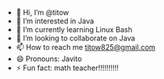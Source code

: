 - 👋 Hi, I’m @titow
- 👀 I’m interested in Java
- 🌱 I’m currently learning Linux Bash
- 💞️ I’m looking to collaborate on Java
- 📫 How to reach me titow825@gmail.com
- 😄 Pronouns: Javito
- ⚡ Fun fact: math teacher!!!!!!!!!!

<!---
titow1234/titow1234 is a ✨ special ✨ repository because its `README.md` (this file) appears on your GitHub profile.
You can click the Preview link to take a look at your changes.
--->
